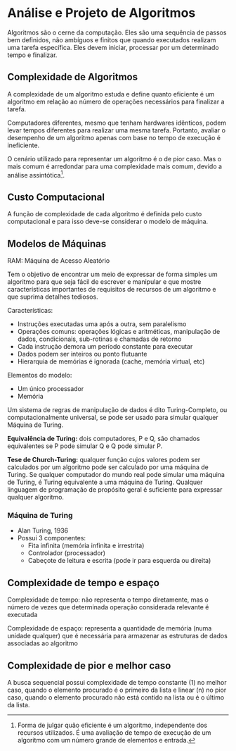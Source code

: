 # Análise e Projeto de Algoritmos

Algoritmos são o cerne da computação. Eles são uma sequência de passos bem definidos, não ambíguos e finitos que quando executados realizam uma tarefa específica. Eles devem iniciar, processar por um determinado tempo e finalizar.

## Complexidade de Algoritmos

A complexidade de um algoritmo estuda e define quanto eficiente é um algoritmo em relação ao número de operações necessários para finalizar a tarefa.

Computadores diferentes, mesmo que tenham hardwares idênticos, podem levar tempos diferentes para realizar uma mesma tarefa. Portanto, avaliar o desempenho de um algoritmo apenas com base no tempo de execução é ineficiente.

O cenário utilizado para representar um algoritmo é o de pior caso. Mas o mais comum é arredondar para uma complexidade mais comum, devido a análise assintótica[^1].

[^1]: Forma de julgar quão eficiente é um algoritmo, independente dos recursos utilizados. É uma avaliação de tempo de execução de um algoritmo com um número grande de elementos e entrada.

## Custo Computacional

A função de complexidade de cada algoritmo é definida pelo custo computacional e para isso deve-se considerar o modelo de máquina.

## Modelos de Máquinas

RAM: Máquina de Acesso Aleatório

Tem o objetivo de encontrar um meio de expressar de forma simples um algoritmo para que seja fácil de escrever e manipular e que mostre características importantes de requisitos de recursos de um algoritmo e que suprima detalhes tediosos.

Características:

- Instruções executadas uma após a outra, sem paralelismo
- Operações comuns: operações lógicas e aritméticas, manipulação de dados, condicionais, sub-rotinas e chamadas de retorno
- Cada instrução demora um período constante para executar
- Dados podem ser inteiros ou ponto flutuante
- Hierarquia de memórias é ignorada (cache, memória virtual, etc)

Elementos do modelo:

- Um único processador
- Memória

Um sistema de regras de manipulação de dados é dito Turing-Completo, ou computacionalmente universal, se pode ser usado para simular qualquer Máquina de Turing.

**Equivalência de Turing:** dois computadores, P e Q, são chamados equivalentes se P pode simular Q e Q pode simular P.

**Tese de Church-Turing:** qualquer função cujos valores podem ser calculados por um algoritmo pode ser calculado por uma máquina de Turing. Se qualquer computador do mundo real pode simular uma máquina de Turing, é Turing equivalente a uma máquina de Turing. Qualquer linguagem de programação de propósito geral é suficiente para expressar qualquer algoritmo.

### Máquina de Turing

- Alan Turing, 1936
- Possui 3 componentes:
  - Fita infinita (memória infinita e irrestrita)
  - Controlador (processador)
  - Cabeçote de leitura e escrita (pode ir para esquerda ou direita)

## Complexidade de tempo e espaço

Complexidade de tempo: não representa o tempo diretamente, mas o número de vezes que determinada operação considerada relevante é executada

Complexidade de espaço: representa a quantidade de memória (numa unidade qualquer) que é necessária para armazenar as estruturas de dados associadas ao algoritmo

## Complexidade de pior e melhor caso

A busca sequencial possui complexidade de tempo constante (1) no melhor caso, quando o elemento procurado é o primeiro da lista e linear (n) no pior caso, quando o elemento procurado não está contido na lista ou é o último da lista.
